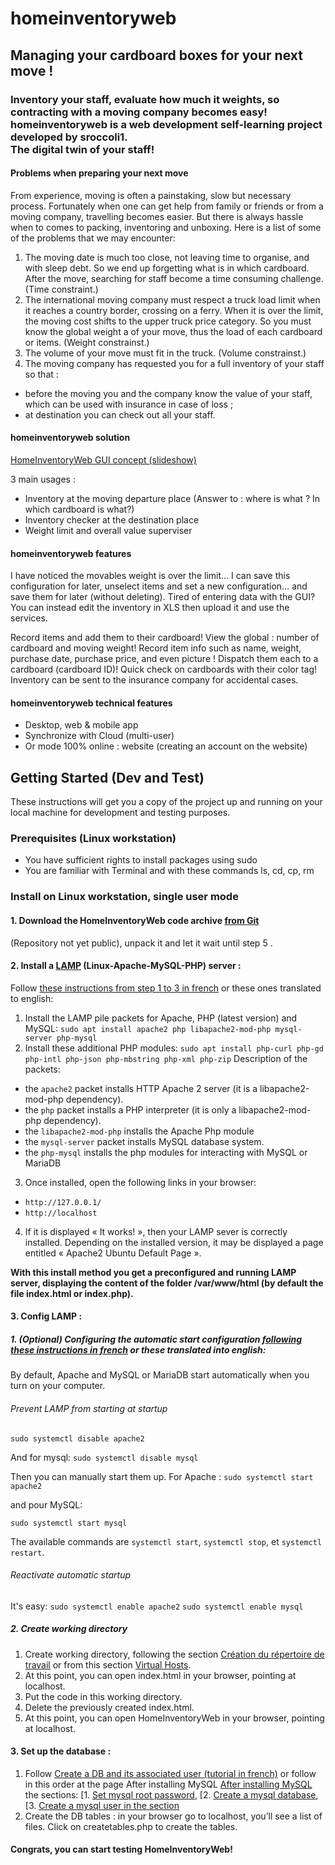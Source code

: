 # homeinventoryweb
## Managing your cardboard boxes for your next move !
### Inventory your staff, evaluate how much it weights, so contracting with a moving company becomes easy!<br>homeinventoryweb is a web development self-learning project developed by sroccoli1.<br>The digital twin of your staff! 

#### Problems when preparing your next move

From experience, moving is often a painstaking, slow but necessary process. Fortunately when one can get help from family or friends or from a moving company, travelling becomes easier. But there is always hassle when to comes to packing, inventoring and unboxing. Here is a list of some of the problems that we may encounter:
1. The moving date is much too close, not leaving time to organise, and with sleep debt. So we end up forgetting what is in which cardboard. After the move, searching for staff become a time consuming challenge. (Time constraint.)
2. The international moving company must respect a truck load limit when it reaches a country border, crossing on a ferry. When it is over the limit, the moving cost shifts to the upper truck price category. So you must know the global weight a of your move, thus the load of each cardboard or items. (Weight constrainst.)
3. The volume of your move must fit in the truck. (Volume constrainst.)
4. The moving company has requested you for a full inventory of your staff so that :
  - before the moving you and the company know the value of your staff, which can be used with insurance in case of loss ;
  - at destination you can check out all your staff. 

#### homeinventoryweb solution

[HomeInventoryWeb GUI concept (slideshow)](https://docs.google.com/presentation/d/1Q-WU6EXmCz8f2J5X9AstjjvyCnf4XlexK0z0Xx5O2q4/edit?usp=sharing)

3 main usages : 
- Inventory at the moving departure place (Answer to : where is what ? In which cardboard is what?) 
- Inventory checker at the destination place
- Weight limit and overall value superviser   

#### homeinventoryweb features

I have noticed the movables weight is over the limit... I can save this configuration for later, unselect items and set a new configuration… and save them for later (without deleting).
Tired of entering data with the GUI? You can instead edit the inventory in XLS then upload it and use the services. 

Record items and add them to their cardboard!
View the global : number of cardboard and moving weight!
Record item info such as name, weight, purchase date, purchase price, and even picture !
Dispatch them each to a cardboard (cardboard ID)!
Quick check on cardboards with their color tag!
Inventory can be sent to the insurance company for accidental cases. 

#### homeinventoryweb technical features

- Desktop, web & mobile app
- Synchronize with Cloud (multi-user)
- Or mode 100% online : website (creating an account on the website)

## Getting Started (Dev and Test)
These instructions will get you a copy of the project up and running on your local machine for development and testing purposes.

### Prerequisites (Linux workstation)
- You have sufficient rights to install packages using sudo
- You are familiar with Terminal and with these commands ls, cd, cp, rm

### Install on Linux workstation, single user mode
#### 1. Download the HomeInventoryWeb code archive [from Git](https://github.com/sroccoli1/homeinventoryweb) 
(Repository not yet public), unpack it and let it wait until step 5 .
#### 2. Install a [LAMP](https://en.wikipedia.org/wiki/LAMP_%28software_bundle%29) (Linux-Apache-MySQL-PHP) server : 
Follow [these instructions from step 1 to 3 in french](https://doc.ubuntu-fr.org/lamp#installation) or these ones translated to english:
1. Install the LAMP pile packets for Apache, PHP (latest version) and MySQL: `sudo apt install apache2 php libapache2-mod-php mysql-server php-mysql`
2. Install these additional PHP modules: `sudo apt install php-curl php-gd php-intl php-json php-mbstring php-xml php-zip`
Description of the packets:
- the `apache2` packet installs HTTP Apache 2 server (it is a libapache2-mod-php dependency).
- the `php` packet installs a PHP interpreter (it is only a libapache2-mod-php dependency).
- the `libapache2-mod-php` installs the Apache Php module
- the `mysql-server` packet installs MySQL database system.
- the `php-mysql` installs the php modules for interacting with MySQL or MariaDB
3. Once installed, open the following links in your browser:
- `http://127.0.0.1/`
- `http://localhost`
4. If it is displayed « It works! », then your LAMP sever is correctly installed. Depending on the installed version, it may be displayed a page entitled « Apache2 Ubuntu Default Page ».

**With this install method you get a preconfigured and running LAMP server, displaying the content of the folder /var/www/html (by default the file index.html or index.php).**

#### 3. Config LAMP :
##### 1. (Optional) Configuring the automatic start configuration [following these instructions in french](https://doc.ubuntu-fr.org/lamp#configuration_du_demarrage_automatique_de_lamp) or these translated into english:
By default, Apache and MySQL or MariaDB start automatically when you turn on your computer.
###### Prevent LAMP from starting at startup

`sudo systemctl disable apache2`

  And for mysql:
`sudo systemctl disable mysql`

  Then you can manually start them up. 
  For Apache :
`sudo systemctl start apache2`

  and pour MySQL:

`sudo systemctl start mysql`

  The available commands are `systemctl start`, `systemctl stop`, et `systemctl restart`.

###### Reactivate automatic startup 

It's easy:
`sudo systemctl enable apache2`
`sudo systemctl enable mysql`

##### 2. Create working directory
  1. Create working directory, following the section [Création du répertoire de travail](https://doc.ubuntu-fr.org/tutoriel/lamp_repertoires_de_travail#mise_en_place_d_un_espace_public) or from this section [Virtual Hosts](https://help.ubuntu.com/community/ApacheMySQLPHP#Virtual_Hosts). 
  2. At this point, you can open index.html in your browser, pointing at localhost.
  3. Put the code in this working directory.
  4. Delete the previously created index.html.
  5. At this point, you can open HomeInventoryWeb in your browser, pointing at localhost.
#### 3. Set up the database :
  1. Follow [Create a DB and its associated user (tutorial in french)](https://doc.ubuntu-fr.org/mysql#creer_une_base_de_donnees_et_un_utilisateur_qui_lui_est_associe) or follow in this order at the page After installing MySQL [After installing MySQL](https://help.ubuntu.com/community/ApacheMySQLPHP#After_installing_MySQL) the sections:
[1. [Set mysql root password](https://help.ubuntu.com/community/ApacheMySQLPHP#Set_mysql_root_password),
[2. [Create a mysql database](https://help.ubuntu.com/community/ApacheMySQLPHP#Create_a_mysql_database),
[3. [Create a mysql user in the section](https://help.ubuntu.com/community/ApacheMySQLPHP#Create_a_mysql_user) 
  2. Create the DB tables : in your browser go to localhost, you’ll see a list of files. Click on createtables.php to create the tables.
#### Congrats, you can start testing HomeInventoryWeb!
